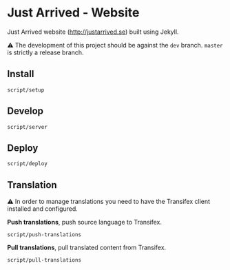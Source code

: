 # Just Arrived - Website

Just Arrived website (http://justarrived.se) built using Jekyll.

:warning: The development of this project should be against the `dev` branch. `master` is strictly a release branch.

## Install

```
script/setup
```

## Develop

```
script/server
```

## Deploy

```
script/deploy
```

## Translation

:warning: In order to manage translations you need to have the Transifex client installed and configured.

__Push translations__, push source language to Transifex.

```
script/push-translations
```

__Pull translations__, pull translated content from Transifex.

```
script/pull-translations
```
